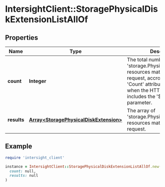 # IntersightClient::StoragePhysicalDiskExtensionListAllOf

## Properties

| Name | Type | Description | Notes |
| ---- | ---- | ----------- | ----- |
| **count** | **Integer** | The total number of &#39;storage.PhysicalDiskExtension&#39; resources matching the request, accross all pages. The &#39;Count&#39; attribute is included when the HTTP GET request includes the &#39;$inlinecount&#39; parameter. | [optional] |
| **results** | [**Array&lt;StoragePhysicalDiskExtension&gt;**](StoragePhysicalDiskExtension.md) | The array of &#39;storage.PhysicalDiskExtension&#39; resources matching the request. | [optional] |

## Example

```ruby
require 'intersight_client'

instance = IntersightClient::StoragePhysicalDiskExtensionListAllOf.new(
  count: null,
  results: null
)
```

